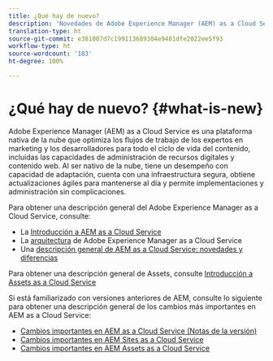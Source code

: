 ```yaml
---
title: ¿Qué hay de nuevo?
description: 'Novedades de Adobe Experience Manager (AEM) as a Cloud Service. '
translation-type: ht
source-git-commit: e381807d7c199113689304e9481dfe2022ee5f93
workflow-type: ht
source-wordcount: '183'
ht-degree: 100%

---
```



# ¿Qué hay de nuevo? {#what-is-new}

<!-- For the pre-release of Adobe Experience Manager (AEM) as a Cloud Service everything is new. -->

Adobe Experience Manager (AEM) as a Cloud Service es una plataforma nativa de la nube que optimiza los flujos de trabajo de los expertos en marketing y los desarrolladores para todo el ciclo de vida del contenido, incluidas las capacidades de administración de recursos digitales y contenido web. Al ser nativo de la nube, tiene un desempeño con capacidad de adaptación, cuenta con una infraestructura segura, obtiene actualizaciones ágiles para mantenerse al día y permite implementaciones y administración sin complicaciones.

Para obtener una descripción general del Adobe Experience Manager as a Cloud Service, consulte:
* La [Introducción a AEM as a Cloud Service](/help/overview/introduction.md)
* La [arquitectura](/help/core-concepts/architecture.md) de Adobe Experience Manager as a Cloud Service
* Una [descripción general de AEM as a Cloud Service: novedades y diferencias](/help/overview/what-is-new-and-different.md)

<!-- Please link to introduction or what's new of Sites. -->

Para obtener una descripción general de Assets, consulte [Introducción a Assets as a Cloud Service](/help/assets/overview.md)

Si está familiarizado con versiones anteriores de AEM, consulte lo siguiente para obtener una descripción general de los cambios más importantes en AEM as a Cloud Service:

* [Cambios importantes en AEM as a Cloud Service (Notas de la versión)](/help/release-notes/aem-cloud-changes.md)
* [Cambios importantes en AEM Sites as a Cloud Service](/help/sites-cloud/sites-cloud-changes.md)
* [Cambios importantes en AEM Assets as a Cloud Service](/help/assets/assets-cloud-changes.md)
